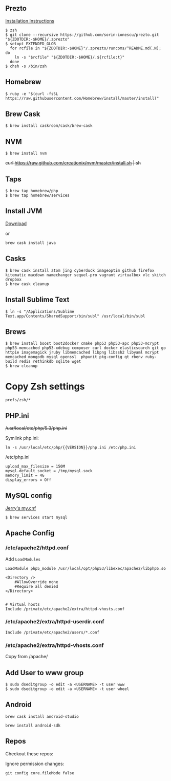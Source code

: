 ## Prezto

[Installation Instructions](https://github.com/sorin-ionescu/prezto)

```
$ zsh
$ git clone --recursive https://github.com/sorin-ionescu/prezto.git "${ZDOTDIR:-$HOME}/.zprezto"
$ setopt EXTENDED_GLOB
  for rcfile in "${ZDOTDIR:-$HOME}"/.zprezto/runcoms/^README.md(.N); do
    ln -s "$rcfile" "${ZDOTDIR:-$HOME}/.${rcfile:t}"
  done
$ chsh -s /bin/zsh
```

## Homebrew

    $ ruby -e "$(curl -fsSL https://raw.githubusercontent.com/Homebrew/install/master/install)"

## Brew Cask

    $ brew install caskroom/cask/brew-cask

## NVM

    $ brew install nvm

<strike>curl https://raw.github.com/creationix/nvm/master/install.sh | sh</strike>

## Taps

    $ brew tap homebrew/php
    $ brew tap homebrew/services

## Install JVM

[Download](http://www.oracle.com/technetwork/java/javase/downloads/index.html)

or

`brew cask install java`

## Casks

```
$ brew cask install atom jing cyberduck imageoptim github firefox kitematic macdown namechanger sequel-pro vagrant virtualbox vlc skitch dropbox
$ brew cask cleanup
```

## Install Sublime Text

    $ ln -s "/Applications/Sublime Text.app/Contents/SharedSupport/bin/subl" /usr/local/bin/subl

## Brews

```
$ brew install boost boot2docker cmake php53 php53-apc php53-mcrypt php53-memcached php53-xdebug composer curl docker elasticsearch git go httpie imagemagick jruby libmemcached libpng libssh2 libyaml mcrypt memcached mongodb mysql openssl  phpunit pkg-config qt rbenv ruby-build redis rethinkdb sqlite wget
$ brew cleanup
```

# Copy Zsh settings

    prefs/zsh/*


## PHP.ini

<strike>/usr/local/etc/php/5.3/php.ini</strike>

Symlink php.ini:

    ln -s /usr/local/etc/php/{{VERSION}}/php.ini /etc/php.ini

/etc/php.ini

    upload_max_filesize = 150M
    mysql.default_socket = /tmp/mysql.sock
    memory_limit = 4G
    display_errors = Off

## MySQL config

[Jerry's my.cnf](https://gist.githubusercontent.com/geraldclark/b841b36807aa5b761530/raw/ff447b0f852dcf81635713075be0c51bf6a85f7b/.my.cnf)

    $ brew services start mysql

## Apache Config

### /etc/apache2/httpd.conf

Add `LoadModules`

    LoadModule php5_module /usr/local/opt/php53/libexec/apache2/libphp5.so

    <Directory />
        #AllowOverride none
        #Require all denied
    </Directory>


    # Virtual hosts
    Include /private/etc/apache2/extra/httpd-vhosts.conf

### /etc/apache2/extra/httpd-userdir.conf

    Include /private/etc/apache2/users/*.conf

### /etc/apache2/extra/httpd-vhosts.conf

Copy from /apache/


## Add User to www group

    $ sudo dseditgroup -o edit -a <USERNAME> -t user www
    $ sudo dseditgroup -o edit -a <USERNAME> -t user wheel


## Android

`brew cask install android-studio`

`brew install android-sdk`



## Repos

Checkout these repos:


Ignore permission changes:

`git config core.fileMode false`
